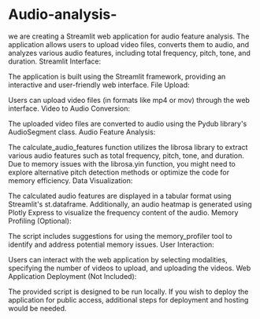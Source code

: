 # Audio-analysis-
we are creating a Streamlit web application for audio feature analysis. The application allows users to upload video files, converts them to audio, and analyzes various audio features, including total frequency, pitch, tone, and duration.
Streamlit Interface:

The application is built using the Streamlit framework, providing an interactive and user-friendly web interface.
File Upload:

Users can upload video files (in formats like mp4 or mov) through the web interface.
Video to Audio Conversion:

The uploaded video files are converted to audio using the Pydub library's AudioSegment class.
Audio Feature Analysis:

The calculate_audio_features function utilizes the librosa library to extract various audio features such as total frequency, pitch, tone, and duration.
Due to memory issues with the librosa.yin function, you might need to explore alternative pitch detection methods or optimize the code for memory efficiency.
Data Visualization:

The calculated audio features are displayed in a tabular format using Streamlit's st.dataframe.
Additionally, an audio heatmap is generated using Plotly Express to visualize the frequency content of the audio.
Memory Profiling (Optional):

The script includes suggestions for using the memory_profiler tool to identify and address potential memory issues.
User Interaction:

Users can interact with the web application by selecting modalities, specifying the number of videos to upload, and uploading the videos.
Web Application Deployment (Not Included):

The provided script is designed to be run locally. If you wish to deploy the application for public access, additional steps for deployment and hosting would be needed.
